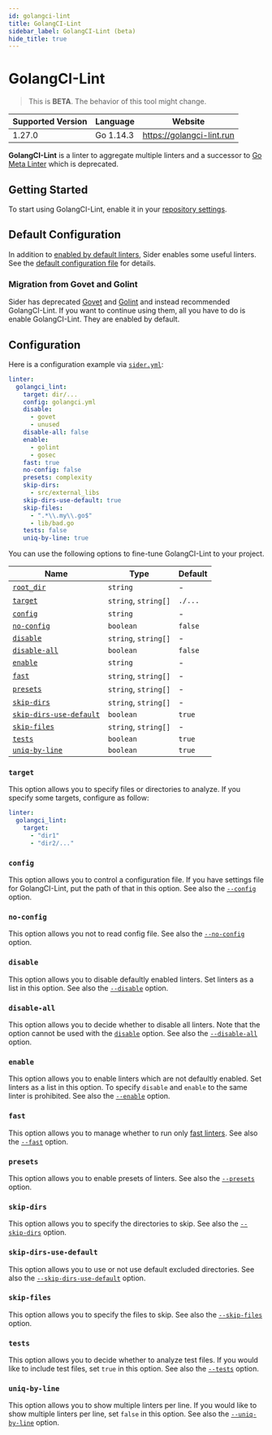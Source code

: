 ```yaml
---
id: golangci-lint
title: GolangCI-Lint
sidebar_label: GolangCI-Lint (beta)
hide_title: true
---
```


# GolangCI-Lint

> This is **BETA**. The behavior of this tool might change.

| Supported Version | Language  | Website                   |
| ----------------- | --------- | ------------------------- |
| 1.27.0            | Go 1.14.3 | https://golangci-lint.run |

**GolangCI-Lint** is a linter to aggregate multiple linters and a successor to [Go Meta Linter](gometalinter.md) which is deprecated.

## Getting Started

To start using GolangCI-Lint, enable it in your [repository settings](../../getting-started/repository-settings.md).

## Default Configuration

In addition to [enabled by default linters](https://github.com/golangci/golangci-lint#enabled-by-default-linters), Sider enables some useful linters.
See the [default configuration file](https://github.com/sider/runners/blob/master/images/golangci_lint/sider_golangci.yml) for details.

### Migration from Govet and Golint

Sider has deprecated [Govet](./govet.md) and [Golint](./golint.md) and instead recommended GolangCI-Lint.
If you want to continue using them, all you have to do is enable GolangCI-Lint. They are enabled by default.

## Configuration

Here is a configuration example via [`sider.yml`](../../getting-started/custom-configuration.md):

```yaml
linter:
  golangci_lint:
    target: dir/...
    config: golangci.yml
    disable:
      - govet
      - unused
    disable-all: false
    enable:
      - golint
      - gosec
    fast: true
    no-config: false
    presets: complexity
    skip-dirs:
      - src/external_libs
    skip-dirs-use-default: true
    skip-files:
      - ".*\\.my\\.go$"
      - lib/bad.go
    tests: false
    uniq-by-line: true
```

You can use the following options to fine-tune GolangCI-Lint to your project.

| Name                                                                                  | Type                 | Default |
| ------------------------------------------------------------------------------------- | -------------------- | ------- |
| [`root_dir`](../../getting-started/custom-configuration.md#linteranalyzer_idroot_dir) | `string`             | -       |
| [`target`](#target)                                                                   | `string`, `string[]` | `./...` |
| [`config`](#config)                                                                   | `string`             | -       |
| [`no-config`](#no-config)                                                             | `boolean`            | `false` |
| [`disable`](#disable)                                                                 | `string`, `string[]` | -       |
| [`disable-all`](#disable-all)                                                         | `boolean`            | `false` |
| [`enable`](#enable)                                                                   | `string`             | -       |
| [`fast`](#fast)                                                                       | `string`, `string[]` | -       |
| [`presets`](#presets)                                                                 | `string`, `string[]` | -       |
| [`skip-dirs`](#skip-dirs)                                                             | `string`, `string[]` | -       |
| [`skip-dirs-use-default`](#skip-dirs-use-default)                                     | `boolean`            | `true`  |
| [`skip-files`](#skip-files)                                                           | `string`, `string[]` | -       |
| [`tests`](#tests)                                                                     | `boolean`            | `true`  |
| [`uniq-by-line`](#uniq-by-line)                                                       | `boolean`            | `true`  |

### `target`

This option allows you to specify files or directories to analyze. If you specify some targets, configure as follow:

```Yaml
linter:
  golangci_lint:
    target:
      - "dir1"
      - "dir2/..."
```

### `config`

This option allows you to control a configuration file. If you have settings file for GolangCI-Lint, put the path of that in this option.
See also the [`--config`](https://github.com/golangci/golangci-lint#command-line-options) option.

### `no-config`

This option allows you not to read config file.
See also the [`--no-config`](https://github.com/golangci/golangci-lint#command-line-options) option.

### `disable`

This option allows you to disable defaultly enabled linters. Set linters as a list in this option.
See also the [`--disable`](https://github.com/golangci/golangci-lint#command-line-options) option.

### `disable-all`

This option allows you to decide whether to disable all linters.
Note that the option cannot be used with the [`disable`](#disable) option.
See also the [`--disable-all`](https://github.com/golangci/golangci-lint#command-line-options) option.

### `enable`

This option allows you to enable linters which are not defaultly enabled. Set linters as a list in this option.
To specify `disable` and `enable` to the same linter is prohibited.
See also the [`--enable`](https://github.com/golangci/golangci-lint#command-line-options) option.

### `fast`

This option allows you to manage whether to run only [fast linters](https://github.com/golangci/golangci-lint#quick-start).
See also the [`--fast`](https://github.com/golangci/golangci-lint#command-line-options) option.

### `presets`

This option allows you to enable presets of linters.
See also the [`--presets`](https://github.com/golangci/golangci-lint#command-line-options) option.

### `skip-dirs`

This option allows you to specify the directories to skip.
See also the [`--skip-dirs`](https://github.com/golangci/golangci-lint#command-line-options) option.

### `skip-dirs-use-default`

This option allows you to use or not use default excluded directories.
See also the [`--skip-dirs-use-default`](https://github.com/golangci/golangci-lint#command-line-options) option.

### `skip-files`

This option allows you to specify the files to skip.
See also the [`--skip-files`](https://github.com/golangci/golangci-lint#command-line-options) option.

### `tests`

This option allows you to decide whether to analyze test files. If you would like to include test files, set `true` in this option.
See also the [`--tests`](https://github.com/golangci/golangci-lint#command-line-options) option.

### `uniq-by-line`

This option allows you to show multiple linters per line. If you would like to show multiple linters per line, set `false` in this option.
See also the [`--uniq-by-line`](https://github.com/golangci/golangci-lint#command-line-options) option.
